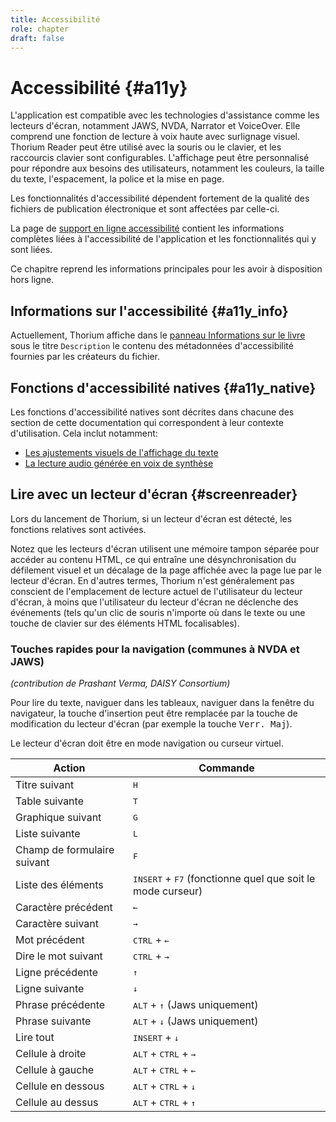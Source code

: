 ```yaml
---
title: Accessibilité
role: chapter
draft: false
---
```


# Accessibilité {#a11y}

L'application est compatible avec les technologies d'assistance comme les lecteurs d'écran, notamment JAWS, NVDA, Narrator et VoiceOver. Elle comprend une fonction de lecture à voix haute avec surlignage visuel. Thorium Reader peut être utilisé avec la souris ou le clavier, et les raccourcis clavier sont configurables. L'affichage peut être personnalisé pour répondre aux besoins des utilisateurs, notamment les couleurs, la taille du texte, l'espacement, la police et la mise en page.

Les fonctionnalités d'accessibilité dépendent fortement de la qualité des fichiers de publication électronique et sont affectées par celle-ci. 

La page de [support en ligne accessibilité](https://thorium.edrlab.org/fr/th3/500_accessibility/) contient les informations complètes liées à l'accessibilité de l'application et les fonctionnalités qui y sont liées.

Ce chapitre reprend les informations principales pour les avoir à disposition hors ligne. 

## Informations sur l'accessibilité {#a11y_info}

Actuellement, Thorium affiche dans le [panneau Informations sur le livre](../102_windows_views_panels/index.xhtml#book_info_panel) sous le titre `Description` le contenu des métadonnées d'accessibilité fournies par les créateurs du fichier.

## Fonctions d'accessibilité natives {#a11y_native}

Les fonctions d'accessibilité natives sont décrites dans chacune des section de cette documentation qui correspondent à leur contexte d'utilisation. Cela inclut notamment:

* [Les ajustements visuels de l'affichage du texte](../102_windows_views_panels/index.xhtml#reading_settings_panel)
* [La lecture audio générée en voix de synthèse](../211_reading_textuals/index.xhtml#read_text_readaloud)

## Lire avec un lecteur d'écran {#screenreader}

Lors du lancement de Thorium, si un lecteur d'écran est détecté, les fonctions relatives sont activées.

Notez que les lecteurs d'écran utilisent une mémoire tampon séparée pour accéder au contenu HTML, ce qui entraîne une désynchronisation du défilement visuel et un décalage de la page affichée avec la page lue par le lecteur d'écran. En d'autres termes, Thorium n'est généralement pas conscient de l'emplacement de lecture actuel de l'utilisateur du lecteur d'écran, à moins que l'utilisateur du lecteur d'écran ne déclenche des événements (tels qu'un clic de souris n'importe où dans le texte ou une touche de clavier sur des éléments HTML focalisables).

### Touches rapides pour la navigation (communes à NVDA et JAWS)

*(contribution de Prashant Verma, DAISY Consortium)*

Pour lire du texte, naviguer dans les tableaux, naviguer dans la fenêtre du navigateur, la touche d'insertion peut être remplacée par la touche de modification du lecteur d'écran (par exemple la touche <kbd>Verr. Maj</kbd>).

Le lecteur d'écran doit être en mode navigation ou curseur virtuel.

|Action |Commande|
|---|---|
|Titre suivant| <kbd>H</kbd> |
|Table suivante| <kbd>T</kbd>|
|Graphique suivant| <kbd>G</kbd>|
|Liste suivante|<kbd>L</kbd>|
|Champ de formulaire suivant|<kbd>F</kbd>|
|Liste des éléments| <kbd>INSERT</kbd> + <kbd>F7</kbd> (fonctionne quel que soit le mode curseur)|
|Caractère précédent| <kbd>←</kbd> |
|Caractère suivant| <kbd>→</kbd> |
|Mot précédent |<kbd>CTRL</kbd> + <kbd>←</kbd> |
|Dire le mot suivant|<kbd>CTRL</kbd> + <kbd>→</kbd> |
|Ligne précédente |<kbd>↑</kbd> |
|Ligne suivante |<kbd>↓</kbd> |
|Phrase précédente |<kbd>ALT</kbd> + <kbd>↑</kbd> (Jaws uniquement) |
|Phrase suivante |<kbd>ALT</kbd> + <kbd>↓</kbd> (Jaws uniquement) |
|Lire tout |<kbd>INSERT</kbd> + <kbd>↓</kbd> |
|Cellule à droite |<kbd>ALT</kbd> + <kbd>CTRL</kbd> + <kbd>→</kbd> |
|Cellule à gauche |<kbd>ALT</kbd> + <kbd>CTRL</kbd> + <kbd>←</kbd>|
| Cellule en dessous|<kbd>ALT</kbd> + <kbd>CTRL</kbd> + <kbd>↓</kbd>|
| Cellule au dessus|<kbd>ALT</kbd> + <kbd>CTRL</kbd> + <kbd>↑</kbd>|
